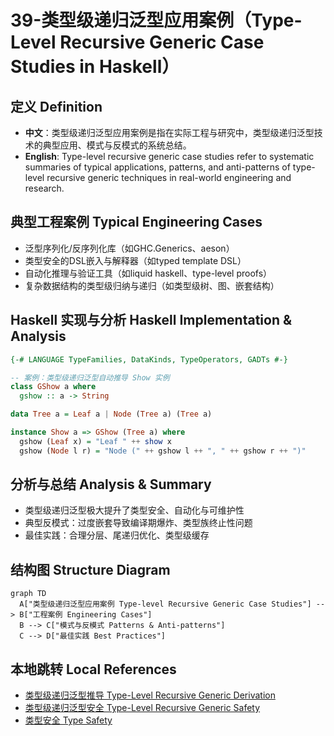 # 39-类型级递归泛型应用案例（Type-Level Recursive Generic Case Studies in Haskell）

## 定义 Definition

- **中文**：类型级递归泛型应用案例是指在实际工程与研究中，类型级递归泛型技术的典型应用、模式与反模式的系统总结。
- **English**: Type-level recursive generic case studies refer to systematic summaries of typical applications, patterns, and anti-patterns of type-level recursive generic techniques in real-world engineering and research.

## 典型工程案例 Typical Engineering Cases

- 泛型序列化/反序列化库（如GHC.Generics、aeson）
- 类型安全的DSL嵌入与解释器（如typed template DSL）
- 自动化推理与验证工具（如liquid haskell、type-level proofs）
- 复杂数据结构的类型级归纳与递归（如类型级树、图、嵌套结构）

## Haskell 实现与分析 Haskell Implementation & Analysis

```haskell
{-# LANGUAGE TypeFamilies, DataKinds, TypeOperators, GADTs #-}

-- 案例：类型级递归泛型自动推导 Show 实例
class GShow a where
  gshow :: a -> String

data Tree a = Leaf a | Node (Tree a) (Tree a)

instance Show a => GShow (Tree a) where
  gshow (Leaf x) = "Leaf " ++ show x
  gshow (Node l r) = "Node (" ++ gshow l ++ ", " ++ gshow r ++ ")"
```

## 分析与总结 Analysis & Summary

- 类型级递归泛型极大提升了类型安全、自动化与可维护性
- 典型反模式：过度嵌套导致编译期爆炸、类型族终止性问题
- 最佳实践：合理分层、尾递归优化、类型级缓存

## 结构图 Structure Diagram

```mermaid
graph TD
  A["类型级递归泛型应用案例 Type-level Recursive Generic Case Studies"] --> B["工程案例 Engineering Cases"]
  B --> C["模式与反模式 Patterns & Anti-patterns"]
  C --> D["最佳实践 Best Practices"]
```

## 本地跳转 Local References

- [类型级递归泛型推导 Type-Level Recursive Generic Derivation](../96-Type-Level-Recursive-Generic-Derivation/01-Type-Level-Recursive-Generic-Derivation-in-Haskell.md)
- [类型级递归泛型安全 Type-Level Recursive Generic Safety](../100-Type-Level-Recursive-Generic-Safety/01-Type-Level-Recursive-Generic-Safety-in-Haskell.md)
- [类型安全 Type Safety](../14-Type-Safety/01-Type-Safety-in-Haskell.md)

